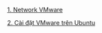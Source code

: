 [1. Network VMware](docs/1.Network_VMware.md)

[2. Cài đặt VMware trên Ubuntu](docs/2.Cài_đặt_Vmware_trên_Ubuntu.md)
